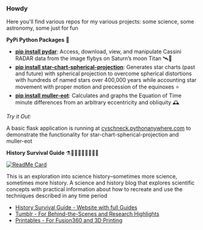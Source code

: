 ### Howdy

Here you'll find various repos for my various projects: some science, some astronomy, some just for fun

**PyPi Python Packages** 🐍

- **[pip install pydar](https://pypi.org/project/pydar/)**: Access, download, view, and manipulate Cassini RADAR data from the image flybys on Saturn’s moon Titan 🛰️🐍
- **[pip install star-chart-spherical-projection](https://pypi.org/project/star-chart-spherical-projection/)**: Generates star charts (past and future) with spherical projection to overcome spherical distortions with hundreds of named stars over 400,000 years while accounting star movement with proper motion and precession of the equinoxes ⭐
- **[pip install muller-eot](https://pypi.org/project/muller-eot/)**: Calculates and graphs the Equation of Time minute differences from an arbitrary eccentricity and obliquity 🕰️

*Try it Out:*

A basic flask application is running at [cyschneck.pythonanywhere.com](http://cyschneck.pythonanywhere.com/) to demonstrate the functionality for star-chart-spherical-projection and muller-eot

**History Survival Guide** ⚗️👩🏽‍🚀🧮👨🏽‍🚀🔭

[![ReadMe Card](https://github-readme-stats.vercel.app/api/pin/?username=cyschneck&repo=History-Survival-Guide)](https://github.com/cyschneck/History-Survival-Guide)

This is an exploration into science history–sometimes more science, sometimes more history. A science and history blog that explores scientific concepts with practical information about how to recreate and use the techniques described in any time period

- [History Survival Guide - Website with full Guides](https://historysurvivalguide.com/)
- [Tumblr - For Behind-the-Scenes and Research Highlights](https://historysurvivalguide.tumblr.com)
- [Printables - For Fusion360 and 3D Printing](https://www.printables.com/social/328713-cyschneck/about)


<!--
**cyschneck/cyschneck** is a ✨ _special_ ✨ repository because its `README.md` (this file) appears on your GitHub profile.

Here are some ideas to get you started:

- Hi there 👋
- 🔭 I’m currently working on ...
- 🌱 I’m currently learning ...
- 👯 I’m looking to collaborate on ...
- 🤔 I’m looking for help with ...
- 💬 Ask me about ...
- 📫 How to reach me: ...
- 😄 Pronouns: ...
- ⚡ Fun fact: ...
-->
